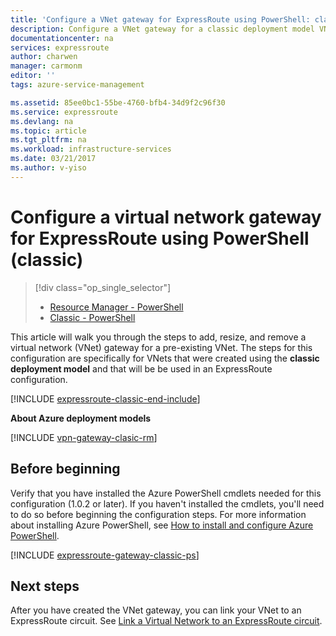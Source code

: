 ```yaml
---
title: 'Configure a VNet gateway for ExpressRoute using PowerShell: classic: Azure '
description: Configure a VNet gateway for a classic deployment model VNet using PowerShell for an ExpressRoute configuration.
documentationcenter: na
services: expressroute
author: charwen
manager: carmonm
editor: ''
tags: azure-service-management

ms.assetid: 85ee0bc1-55be-4760-bfb4-34d9f2c96f30
ms.service: expressroute
ms.devlang: na
ms.topic: article
ms.tgt_pltfrm: na
ms.workload: infrastructure-services
ms.date: 03/21/2017
ms.author: v-yiso
---
```

# Configure a virtual network gateway for ExpressRoute using PowerShell (classic)
> [!div class="op_single_selector"]
> * [Resource Manager - PowerShell](./expressroute-howto-add-gateway-resource-manager.md)
> * [Classic - PowerShell](./expressroute-howto-add-gateway-classic.md)
>
>

This article will walk you through the steps to add, resize, and remove a virtual network (VNet) gateway for a pre-existing VNet. The steps for this configuration are specifically for VNets that were created using the **classic deployment model** and that will be be used in an ExpressRoute configuration. 

[!INCLUDE [expressroute-classic-end-include](../../includes/expressroute-classic-end-include.md)]

**About Azure deployment models**

[!INCLUDE [vpn-gateway-clasic-rm](../../includes/vpn-gateway-classic-rm-include.md)] 

## Before beginning

Verify that you have installed the Azure PowerShell cmdlets needed for this configuration (1.0.2 or later). If you haven't installed the cmdlets, you'll need to do so before beginning the configuration steps. For more information about installing Azure PowerShell, see [How to install and configure Azure PowerShell](../powershell-install-configure.md).

[!INCLUDE [expressroute-gateway-classic-ps](../../includes/expressroute-gateway-classic-ps-include.md)]

## Next steps

After you have created the VNet gateway, you can link your VNet to an ExpressRoute circuit. See [Link a Virtual Network to an ExpressRoute circuit](./expressroute-howto-linkvnet-classic.md).